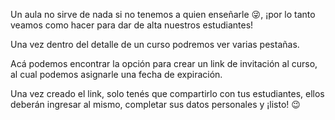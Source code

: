 Un aula no sirve de nada si no tenemos a quien enseñarle :stuck_out_tongue_winking_eye:, ¡por lo tanto veamos como hacer para dar de alta nuestros estudiantes!

Una vez dentro del detalle de un curso podremos ver varias pestañas.
<div class="mu-browser" style="padding:0"> 
</div>

Acá podemos encontrar la opción para crear un link de invitación al curso, al cual podemos asignarle una fecha de expiración.

<div class="mu-browser" style="padding:0"> 
</div>

Una vez creado el link, solo tenés que compartirlo con tus estudiantes, ellos deberán ingresar al mismo, completar sus datos personales y ¡listo! :wink: 
